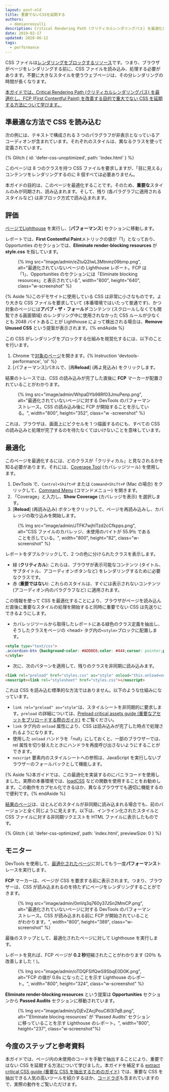 ```yaml
---
layout: post-old
title: 重要でないCSSを延期する
authors:
  - demianrenzulli
description: Critical Rendering Path (クリティカルレンダリングパス) を最適化し、FCP (First Contentful Paint) を改善する目的で重大でない CSS を延期する方法について学びます。
date: 2019-02-17
updated: 2020-06-12
tags:
  - performance
---
```


CSS ファイルは[レンダリングをブロックするリソース](https://developers.google.com/web/tools/lighthouse/audits/blocking-resources)です。つまり、ブラウザがページをレンダリングする前に、CSS ファイルを読み込み、処理する必要があります。不要に大きなスタイルを使うウェブページは、その分レンダリングの時間が長くなります。

[本ガイドでは、Critical Rendering Path (クリティカルレンダリングパス) を最適化し、FCP (First Contentful Paint) を改善する目的で重大でない CSS を延期する方法について学びます。](https://developers.google.com/web/fundamentals/performance/critical-rendering-path/)

## 準最適な方法で CSS を読み込む

次の例には、テキストで構成される 3 つのパラグラフが非表示となっているアコーディオンが含まれています。それぞれのスタイルは、異なるクラスを使って定義されています。

{% Glitch { id: 'defer-css-unoptimized', path: 'index.html' } %}

このページは 8 つのクラスを持つ CSS ファイルを要求しますが、「目に見える」コンテンツをレンダリングするのに 8 個すべては必要ありません。

本ガイドの目的は、このページを最適化することです。そのため、**重要な**スタイルのみが同期され、読み込まれます。そして、残り (各パラグラフに適用されるスタイルなど) は非ブロック方式で読み込まれます。

## 評価

[ページで](https://defer-css-unoptimized.glitch.me/)[Lighthouse](/discover-performance-opportunities-with-lighthouse/#run-lighthouse-from-chrome-devtools) を実行し、[**パフォーマンス**] セクションに移動します。

レポートでは、**First Contentful Paint**メトリックの値が「1」となっており、Opportunties のセクションでは、**Eliminate render-blocking resources** が **style.css** を指しています。

<figure class="w-figure">{% Img src="image/admin/eZtuQ2IwL3Mtnmz09bmp.png", alt="最適化されていないページの Lighthouse レポート。FCP は「1」、Opportunities のセクションには「Eliminate blocking resources」と表示されている", width="800", height="640", class="w-screenshot" %}</figure>

{% Aside %}このデモサイトに使用している CSS は非常に小さなものです。より大きな CSS ファイルを要求していて (本番環境ではいたって普通です)、かつ対象のページには**アバブ・ザ・フォールド**コンテンツ (スクロールしなくても閲覧できる画面領域) のレンダリング中に使用されなかった CSS ルールが少なくとも 2048 バイトあることが Lighthouse によって検出される場合は、**Remove Unused CSS** という提案が表示されます。{% endAside %}

この CSS がレンダリングをブロックする仕組みを視覚化するには、以下のことを行います。

1. Chrome で[対象のページ](https://defer-css-unoptimized.glitch.me/)を開きます。{% Instruction 'devtools-performance', 'ol' %}
2. [パフォーマンス]パネルで、[再**Reload**] (再よ見込み) をクリックします。

結果のトレースでは、CSS の読み込みが完了した直後に **FCP** マーカーが配置されていることがわかります。

<figure>{% Img src="image/admin/WhpaDYb98Rf03JmuPenp.png", alt="最適化されていないページに対する DevTools のパフォーマンストレース。CSS の読み込み後に FCP が開始することを示している。", width="800", height="352", class="w -screenshot" %}</figure>

これは、ブラウザは、画面上にピクセルを 1 つ描画するのにも、すべての CSS の読み込みと処理が完了するのを待たなくてはいけないことを意味しています。

## 最適化

このページを最適化するには、どのクラスが「クリティカル」と見なされるかを知る必要があります。それには、[Coverage Tool](https://developer.chrome.com/docs/devtools/css/reference/#coverage) (カバレッジツール) を使用します。

1. DevTools で、`Control+Shift+P` または `Command+Shift+P` (Mac の場合) をクリックして、[Command Menu](https://developers.google.com/web/tools/chrome-devtools/command-menu) (コマンドメニュー) を開きます。
2. 「Coverage」と入力し、**Show Coverage** (カバレッジを表示) を選択します。
3. [**Reload**] (再読み込み) ボタンをクリックして、ページを再読み込みし、カバレッジの取り込みを開始します。

<figure class="w-figure">{% Img src="image/admin/JTFK7wjhlTzd2cCfkpps.png", alt="CSS ファイルのカバレッジ、未使用のバイトが 55.9％ であることを示している。", width="800", height="82", class="w-screenshot" %}</figure>

レポートをダブルクリックして、2 つの色に分けられたクラスを表示します。

- 緑 (**クリティカル**): これらは、ブラウザが表示可能なコンテンツ (タイトル、サブタイトル、アコーディオンボタンなど) をレンダリングするために必要なクラスです。
- 赤 (**重要ではない**): これらのスタイルは、すぐには表示されないコンテンツ (アコーディオン内のパラグラフなど) に適用されます。

この情報を使って CSS を最適化することにより、ブラウザがページを読み込んだ直後に重要なスタイルの処理を開始すると同時に重要でない CSS は先送りにできるようにします。

- カバレッジツールから取得したレポートにある緑色のクラス定義を抽出し、そうしたクラスをページの &lt;head&gt; タグ内の`<style>`ブロックに配置します。

```html
<style type="text/css">
.accordion-btn {background-color: #ADD8E6;color: #444;cursor: pointer;padding: 18px;width: 100%;border: none;text-align: left;outline: none;font-size: 15px;transition: 0.4s;}.container {padding: 0 18px;display: none;background-color: white;overflow: hidden;}h1 {word-spacing: 5px;color: blue;font-weight: bold;text-align: center;}
</style>
```

- 次に、次のパターンを適用して、残りのクラスを非同期に読み込みます。

```html
<link rel="preload" href="styles.css" as="style" onload="this.onload=null;this.rel='stylesheet'">
<noscript><link rel="stylesheet" href="styles.css"></noscript>
```

これは CSS を読み込む標準的な方法ではありません。以下のような仕組みになっています。

- `link rel="preload" as="style"`は、スタイルシートを非同期的に要求します。`preload` の詳細については、[Preload critical assets guide (重要なアセットをプリロードする際のガイド)](/preload-critical-assets) をご覧ください。
- `link` タグ内の `onload` 属性により、CSS は読み込みが完了した時点で処理されるようになります。
- 使用した `onload` ハンドラを「null」にしておくと、一部のブラウザーでは、rel 属性を切り替えたときにハンドラを再度呼び出さないようにすることができます。
- `noscript` 要素内のスタイルシートへの参照は、JavaScript を実行しないブラウザーのフォールバックとして機能します。

{% Aside %}本ガイドでは、この最適化を実装するのにバニラコードを使用しました。実際の本番環境では、[loadCSS](https://github.com/filamentgroup/loadCSS/blob/master/README.md) などの関数を使用することをお勧めします。この動作をカプセル化できるほか、異なるブラウザでも適切に機能するので便利です。{% endAside %}

[結果のページ](https://defer-css-optimized.glitch.me/)は、ほとんどのスタイルが非同期に読み込まれる場合でも、前のバージョンと全く同じように見えます。以下は、インライン化されたスタイルと CSS ファイルに対する非同期リクエストを HTML ファイルに表示したものです。

<!-- Copy and Paste Me -->

{% Glitch { id: 'defer-css-optimized', path: 'index.html', previewSize: 0 } %}

## モニター

DevTools を使用して、[最適化されたページ](https://defer-css-optimized.glitch.me/)に対してもう一度**パフォーマンス**トレースを実行します。

**FCP** マーカーは、ページが CSS を要求する前に表示されます。つまり、ブラウザーは、CSS が読み込まれるのを待たずにページをレンダリングすることができます。

<figure class="w-figure">{% Img src="image/admin/0mVq3q760y37JSn2MmCP.png", alt="最適化されていないページに対する DevTools のパフォーマンストレース。CSS が読み込まれる前に FCP が開始されていることがわかります。", width="800", height="389", class="w-screenshot" %}</figure>

最後のステップとして、最適化されたページに対して Lighthouse を実行します。

レポートを見れば、FCP ページが **0.2 秒**短縮されたことがわかります (20％ も改善しました！)。

<figure class="w-figure">{% Img src="image/admin/oTDQFSlfQwS9SbqE0D0K.png", alt="FCP の値が 0.8s になったことを示す Lighthouse のレポート。", width="800", height="324", class="w-screenshot" %}</figure>

**Eliminate render-blocking resources** という提案は **Opportunities** セクションから **Passed Audits** セクションに移動されています。

<figure class="w-figure">{% Img src="image/admin/yDjEvZAcjPouC6I3I7qB.png", alt="'Eliminate blocing resources' が 'Passed Audits' セクションに移っていることを示す Lighthouse のレポート。", width="800", height="237", class="w-screenshot"%}</figure>

## 今度のステップと参考資料

本ガイドでは、ページ内の未使用のコードを手動で抽出することにより、重要ではない CSS を延期する方法について学びました。本ガイドを補足する [extract critical CSS guide (重要な CSS を抽出するためのガイド)](/extract-critical-css/) では、重要な CSS を抽出できる人気の高いツールを紹介するほか、[コードラボ](/codelab-extract-and-inline-critical-css/)も含まれていますので、実際の動作をご覧いただけます。
